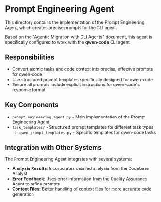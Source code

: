 # Prompt Engineering Agent

This directory contains the implementation of the Prompt Engineering Agent, which creates precise prompts for the CLI agent.

Based on the "Agentic Migration with CLI Agents" document, this agent is specifically configured to work with the **qwen-code** CLI agent:

## Responsibilities
- Convert atomic tasks and code context into precise, effective prompts for qwen-code
- Use structured prompt templates specifically designed for qwen-code
- Ensure all prompts include explicit instructions for qwen-code's response format

## Key Components

- `prompt_engineering_agent.py` - Main implementation of the Prompt Engineering Agent
- `task_templates/` - Structured prompt templates for different task types
  - `qwen_prompt_templates.py` - Specific templates for qwen-code tasks

## Integration with Other Systems

The Prompt Engineering Agent integrates with several systems:

- **Analysis Results**: Incorporates detailed analysis from the Codebase Analyst
- **Error Feedback**: Uses error information from the Quality Assurance Agent to refine prompts
- **Context Files**: Better handling of context files for more accurate code generation